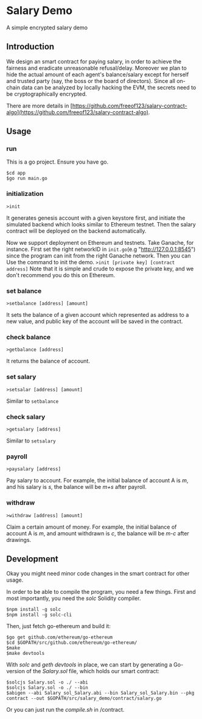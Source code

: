 # Salary Demo
A simple encrypted salary demo

## Introduction
We design an smart contract for paying salary, in order to achieve the fairness and eradicate unreasonable refusal/delay. Moreover we plan to hide the actual amount of each agent's balance/salary except for herself and trusted party (say, the boss or the board of directors). Since all on-chain data can be analyzed by locally hacking the EVM, the secrets need to be cryptographically encrypted.

There are more details in [https://github.com/freeof123/salary-contract-algo](https://github.com/freeof123/salary-contract-algo).



## Usage

### run

This is a go project. Ensure you have go.

```
$cd app
$go run main.go
```

### initialization

`>init`

It generates genesis account with a given keystore first, and initiate the simulated backend which looks similar to Ethereum testnet. Then the salary contract will be deployed on the backend automatically.

Now we support deployment on Ethereum and testnets. 
Take Ganache, for instance. First set the right networkID in `init.go`(e.g "http://127.0.0.1:8545") since the program can init from the right Ganache network. 
Then you can Use the command to init the demo.
`>init [private key] [contract address]`
Note that it is simple and crude to expose the private key, and we don't recommend you do this on Ethereum.

### set balance
`>setbalance [address] [amount]`

It sets the balance of a given account which represented as address to a new value, and public key of the account will be saved in the contract.

### check balance
`>getbalance [address]`

It returns the balance of account.

### set salary
`>setsalar [address] [amount]`

Similar to `setbalance`

### check salary
`>getsalary [address]`

Similar to `setsalary`

### payroll
`>paysalary [address]`

Pay salary to account. For example, the initial balance of account A is _m_, and his salary is _s_, the balance will be _m+s_ after payroll.

### withdraw
`>withdraw [address] [amount]`

Claim a certain amount of money. For example, the initial balance of account A is _m_, and amount withdrawn is _c_, the balance will be _m-c_ after drawings.

## Development

Okay you might need minor code changes in the smart contract for other usage.

In order to be able to compile the program, you need a few things. First and most importantly, you need the _solc_ Solidity compiler.

```
$npm install -g solc
$npm install -g solc-cli
```

Then, just fetch go-ethereum and build it:

```
$go get github.com/ethereum/go-ethereum
$cd $GOPATH/src/github.com/ethereum/go-ethereum/
$make
$make devtools
```

With _solc_ and _geth devtools_ in place, we can start by generating a Go-version of the _Salary.sol_ file, which holds our smart contract:

```
$solcjs Salary.sol -o ./ --abi
$solcjs Salary.sol -o ./ --bin
$abigen --abi Salary_sol_Salary.abi --bin Salary_sol_Salary.bin --pkg contract --out $GOPATH/src/salary_demo/contract/salary.go
```

Or you can just run the _compile.sh_ in /contract.

